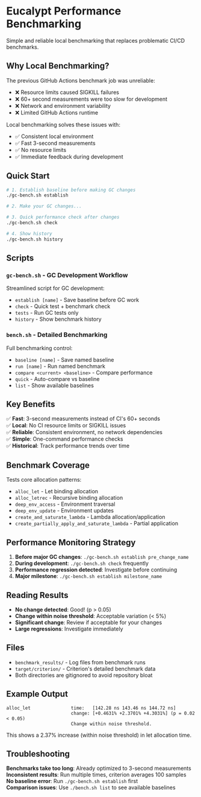 # Eucalypt Performance Benchmarking

Simple and reliable local benchmarking that replaces problematic CI/CD benchmarks.

## Why Local Benchmarking?

The previous GitHub Actions benchmark job was unreliable:
- ❌ Resource limits caused SIGKILL failures
- ❌ 60+ second measurements were too slow for development
- ❌ Network and environment variability
- ❌ Limited GitHub Actions runtime

Local benchmarking solves these issues with:
- ✅ Consistent local environment
- ✅ Fast 3-second measurements  
- ✅ No resource limits
- ✅ Immediate feedback during development

## Quick Start

```bash
# 1. Establish baseline before making GC changes
./gc-bench.sh establish

# 2. Make your GC changes...

# 3. Quick performance check after changes
./gc-bench.sh check

# 4. Show history
./gc-bench.sh history
```

## Scripts

### `gc-bench.sh` - GC Development Workflow
Streamlined script for GC development:
- `establish [name]` - Save baseline before GC work
- `check` - Quick test + benchmark check
- `tests` - Run GC tests only
- `history` - Show benchmark history

### `bench.sh` - Detailed Benchmarking  
Full benchmarking control:
- `baseline [name]` - Save named baseline
- `run [name]` - Run named benchmark
- `compare <current> <baseline>` - Compare performance
- `quick` - Auto-compare vs baseline
- `list` - Show available baselines

## Key Benefits

✅ **Fast**: 3-second measurements instead of CI's 60+ seconds  
✅ **Local**: No CI resource limits or SIGKILL issues  
✅ **Reliable**: Consistent environment, no network dependencies  
✅ **Simple**: One-command performance checks  
✅ **Historical**: Track performance trends over time  

## Benchmark Coverage

Tests core allocation patterns:
- `alloc_let` - Let binding allocation
- `alloc_letrec` - Recursive binding allocation  
- `deep_env_access` - Environment traversal
- `deep_env_update` - Environment updates
- `create_and_saturate_lambda` - Lambda allocation/application
- `create_partially_apply_and_saturate_lambda` - Partial application

## Performance Monitoring Strategy

1. **Before major GC changes**: `./gc-bench.sh establish pre_change_name`
2. **During development**: `./gc-bench.sh check` frequently  
3. **Performance regression detected**: Investigate before continuing
4. **Major milestone**: `./gc-bench.sh establish milestone_name`

## Reading Results

- **No change detected**: Good! (p > 0.05)
- **Change within noise threshold**: Acceptable variation (< 5%)  
- **Significant change**: Review if acceptable for your changes
- **Large regressions**: Investigate immediately

## Files

- `benchmark_results/` - Log files from benchmark runs
- `target/criterion/` - Criterion's detailed benchmark data
- Both directories are gitignored to avoid repository bloat

## Example Output

```
alloc_let               time:   [142.28 ns 143.46 ns 144.72 ns]
                        change: [+0.4631% +2.3701% +4.3031%] (p = 0.02 < 0.05)
                        Change within noise threshold.
```

This shows a 2.37% increase (within noise threshold) in let allocation time.

## Troubleshooting

**Benchmarks take too long**: Already optimized to 3-second measurements  
**Inconsistent results**: Run multiple times, criterion averages 100 samples  
**No baseline error**: Run `./gc-bench.sh establish` first  
**Comparison issues**: Use `./bench.sh list` to see available baselines